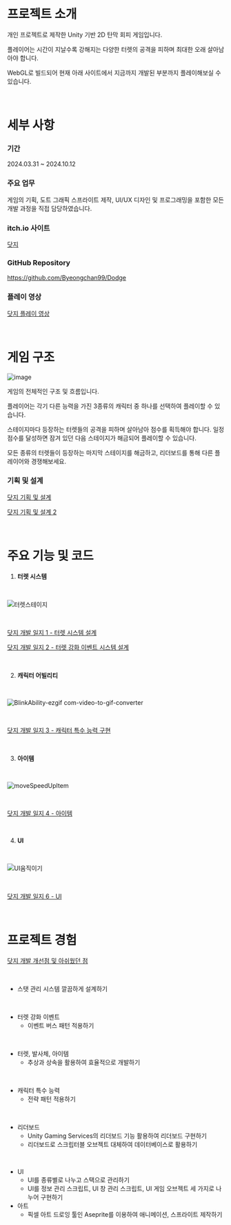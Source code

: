 # 프로젝트 소개

개인 프로젝트로 제작한 Unity 기반 2D 탄막 회피 게임입니다.

플레이어는 시간이 지날수록 강해지는 다양한 터렛의 공격을 피하며 최대한 오래 살아남아야 합니다.

WebGL로 빌드되어 현재 아래 사이트에서 지금까지 개발된 부분까지 플레이해보실 수 있습니다.

<br/>

# 세부 사항

### 기간

2024.03.31 ~ 2024.10.12

### 주요 업무

게임의 기획, 도트 그래픽 스프라이트 제작, UI/UX 디자인 및 프로그래밍을 포함한 모든 개발 과정을 직접 담당하였습니다.

### itch.io 사이트

[닷지](https://harrrypoter.itch.io/dodge)

### GitHub Repository

https://github.com/Byeongchan99/Dodge

### 플레이 영상

[닷지 플레이 영상](https://youtu.be/Nb-ofi6hx1c?si=WBb4MgnMejv43cnM)

<br/>

# 게임 구조

![image](https://github.com/user-attachments/assets/c02a4394-bb67-4385-b15d-70f7d13afa8e)

게임의 전체적인 구조 및 흐름입니다.

플레이어는 각기 다른 능력을 가진 3종류의 캐릭터 중 하나를 선택하여 플레이할 수 있습니다. 

스테이지마다 등장하는 터렛들의 공격을 피하며 살아남아 점수를 획득해야 합니다. 일정 점수를 달성하면 잠겨 있던 다음 스테이지가 해금되어 플레이할 수 있습니다. 

모든 종류의 터렛들이 등장하는 마지막 스테이지를 해금하고, 리더보드를 통해 다른 플레이어와 경쟁해보세요.

### 기획 및 설계

[닷지 기획 및 설계](https://www.notion.so/97ccbf5ba7bd4e8bbf86c3d808d80e11?pvs=21) 

[닷지 기획 및 설계 2](https://www.notion.so/2-5c5c3ecac60c44abb4ad6686f458084f?pvs=21) 

<br/>

# 주요 기능 및 코드

1. **터렛 시스템**

<br/>

![터렛스테이지](https://github.com/user-attachments/assets/02551053-9fee-4bc5-a521-bb873f332aaa)

<br/>

[닷지 개발 일지 1 - 터렛 시스템 설계](https://www.notion.so/1-9559e4cc3149425d836e6b5dc56a7dcf?pvs=21) 

[닷지 개발 일지 2 - 터렛 강화 이벤트 시스템 설계](https://www.notion.so/2-32edddacafff4031a4ac6f4eab259368?pvs=21) 

<br/>

2. **캐릭터 어빌리티**

<br/>

![BlinkAbility-ezgif com-video-to-gif-converter](https://github.com/user-attachments/assets/ff5e47f2-20e4-4fa9-92e1-57ba39e362fd)

<br/>

[닷지 개발 일지 3 - 캐릭터 특수 능력 구현](https://www.notion.so/3-1173d4b5b7b14c79b0afc37a93105b15?pvs=21) 

<br/>

3. **아이템**

<br/>

![moveSpeedUpItem](https://github.com/user-attachments/assets/db19135e-d81b-4da2-81a4-5ea5881b24d0)

<br/>

[닷지 개발 일지 4 - 아이템](https://www.notion.so/4-13b41ff392d74e5396ade33136bdab43?pvs=21) 

<br/>

4. **UI**

<br/>

![UI움직이기](https://github.com/user-attachments/assets/97d0aad8-d4c6-4453-85d9-9e312c855082)

<br/>

[닷지 개발 일지 6 - UI](https://www.notion.so/6-UI-6c359be9609b48c39339ddb64b211e20)

<br/>

# 프로젝트 경험

[닷지 개발 개선점 및 아쉬웠던 점](https://www.notion.so/2840a060b42141a698bb86206962baba?pvs=21)

<br/>

- 스탯 관리 시스템 깔끔하게 설계하기

<br/>

- 터렛 강화 이벤트
    - 이벤트 버스 패턴 적용하기

<br/>

- 터렛, 발사체, 아이템
    - 추상과 상속을 활용하여 효율적으로 개발하기

<br/>

- 캐릭터 특수 능력
    - 전략 패턴 적용하기

<br/>

- 리더보드
    - Unity Gaming Services의 리더보드 기능 활용하여 리더보드 구현하기
    - 리더보드로 스크립터블 오브젝트 대체하여 데이터베이스로 활용하기

<br/>

- UI
    - UI를 종류별로 나누고 스택으로 관리하기
    - UI를 정보 관리 스크립트, UI 창 관리 스크립트, UI 게임 오브젝트 세 가지로 나누어 구현하기
- 아트
    - 픽셀 아트 드로잉 툴인 Aseprite를 이용하여 애니메이션, 스프라이트 제작하기

<br/>
